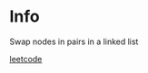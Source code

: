 # Info 

Swap nodes in pairs in a linked list

[leetcode](https://leetcode.com/problems/swap-nodes-in-pairs/) 